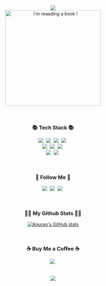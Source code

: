 <div align="center">
  <img src="https://capsule-render.vercel.app/api?type=waving&color=gradient&height=200&section=header&text=Hi!%20I%27m%20Krittin!&fontAlign=50&fontAlignY=50&fontSize=90&fontColor=ffffff&animation=fadeIn">
</div> 
    
<div align="center">
  <img src="https://krittindev.github.io/randominclass/img/kkrittin.png" alt="i'm reaading a book !" width="300" >
</div>
<br><br>

<h3 align="center">📚 Tech Stack 📚</h3>
<div align="center">
  <img src="https://img.shields.io/badge/C%2B%2B-00599C?style=for-the-badge&logo=c%2B%2B&logoColor=white"/></a>&nbsp 
  <img src="https://img.shields.io/badge/Python-14354C?style=for-the-badge&logo=python&logoColor=white"/></a>&nbsp 
  <img src="https://img.shields.io/badge/HTML5-E34F26?style=for-the-badge&logo=html5&logoColor=white"/></a>&nbsp 
  <img src="https://img.shields.io/badge/CSS3-1572B6?style=for-the-badge&logo=css3&logoColor=white"/></a>&nbsp 
  <br>
  <img src="https://img.shields.io/badge/JavaScript-323330?style=for-the-badge&logo=javascript&logoColor=F7DF1E"/></a>&nbsp 
  <img src="https://img.shields.io/badge/PHP-777BB4?style=for-the-badge&logo=php&logoColor=white"/></a>&nbsp 
  <img src="https://img.shields.io/badge/MySQL-00000F?style=for-the-badge&logo=mysql&logoColor=white"/></a>&nbsp 
  <br>
  <img src="https://img.shields.io/badge/Bootstrap-563D7C?style=for-the-badge&logo=bootstrap&logoColor=white"/></a>&nbsp 
  <img src="https://img.shields.io/badge/VIM-%2311AB00.svg?&style=for-the-badge&logo=vim&logoColor=white"/></a>&nbsp 
  <br>
</div>
<br><br>

<h3 align="center">🕺 Follow Me 🕺</h3>
<div align='center'>
  <a href="https://www.facebook.com/suea.krittin/"><img src="https://img.shields.io/badge/Facebook-1877F2?style=for-the-badge&logo=facebook&logoColor=white" /></a>&nbsp
  <a href="https://www.instagram.com/kk_suea/"><img src="https://img.shields.io/badge/Instagram-E4405F?style=for-the-badge&logo=instagram&logoColor=white" /></a>&nbsp
  <a href="mailto:krittinkunaree@gmail.com"><img src="https://img.shields.io/badge/Gmail-D14836?style=for-the-badge&logo=gmail&logoColor=white" /></a>&nbsp
</div>
<br><br>

<h3 align="center">👨‍💻 My Github Stats 👨‍💻</h3>
<div align="center">
  <a href="https://github.com/anuraghazra/github-readme-stats"><img alt="Anurag's GitHub stats" src="https://github-readme-stats.vercel.app/api?username=krittindev&hide_title=true&show_icons=true&include_all_commits=true&disable_animations=true&theme=omni" /></a>
</div>
<br><br>

<h3 align="center">☕ Buy Me a Coffee ☕</h3>
<div align='center'>
  <a href="https://www.buymeacoffee.com/tuliptgr"><img src="https://img.shields.io/badge/buy_me_a_coffee-f7d501?style=for-the-badge&logo=buy-me-a-coffee&logoColor=black" /></a>&nbsp
</div>
<br><br>

<div align='center'>
  <a href="#"><img src="https://visitor-badge.glitch.me/badge?page_id=tuliptgr?style=for-the-badge&logo=appveyor"></a>
</div>
<br><br>




<!--
**tuliptgr/tuliptgr** is a ✨ _special_ ✨ repository because its `README.md` (this file) appears on your GitHub profile.

Here are some ideas to get you started:

- 🔭 I’m currently working on ...
- 🌱 I’m currently learning ...
- 👯 I’m looking to collaborate on ...
- 🤔 I’m looking for help with ...
- 💬 Ask me about ...
- 📫 How to reach me: ...
- 😄 Pronouns: ...
- ⚡ Fun fact: ...
-->
